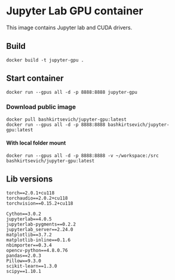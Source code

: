# Jupyter Lab GPU container

This image contains Jupyter lab and CUDA drivers.

## Build

```
docker build -t jupyter-gpu .
```

## Start container

```
docker run --gpus all -d -p 8888:8888 jupyter-gpu
```

### Download public image

```
docker pull bashkirtsevich/jupyter-gpu:latest
docker run --gpus all -d -p 8888:8888 bashkirtsevich/jupyter-gpu:latest
```

#### With local folder mount
```
docker run --gpus all -d -p 8888:8888 -v ~/workspace:/src bashkirtsevich/jupyter-gpu:latest
```

## Lib versions

```
torch==2.0.1+cu118
torchaudio==2.0.2+cu118
torchvision==0.15.2+cu118

Cython==3.0.2
jupyterlab==4.0.5
jupyterlab-pygments==0.2.2
jupyterlab_server==2.24.0
matplotlib==3.7.2
matplotlib-inline==0.1.6
nbimporter==0.3.4
opencv-python==4.8.0.76
pandas==2.0.3
Pillow==9.3.0
scikit-learn==1.3.0
scipy==1.10.1
```
